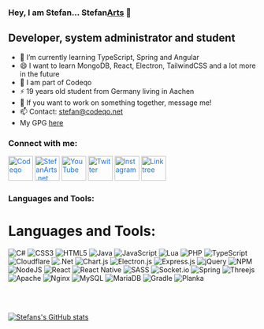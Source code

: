 ### Hey, I am Stefan... Stefan[Arts][website] 👋

## Developer, system administrator and student

- 🌱 I’m currently learning TypeScript, Spring and Angular
- 😄 I want to learn MongoDB, React, Electron, TailwindCSS and a lot more in the future
- 👯 I am part of Codeqo&nbsp;&nbsp;
- ⚡ 19 years old student from Germany living in Aachen
- 💬 If you want to work on something together, message me!
- 📫 Contact: stefan@codeqo.net
- My GPG <a href="https://keyserver.ubuntu.com/pks/lookup?op=get&search=0xa63333e8649b0cd4">here</a>

### Connect with me:
[<img style="color: #1773eb" alt="Codeqo" height="50px" src="https://get.codeqo.net/images/logo_text.png">][codeqo]
[<img style="color: #1773eb" alt="StefanArts.net" width="50px" src="https://avatars.githubusercontent.com/u/31769372?v=4">][website]
[<img style="color: #1773eb" alt="YouTube" width="50px" src="https://upload.wikimedia.org/wikipedia/commons/thumb/4/4f/YouTube_social_white_squircle.svg/768px-YouTube_social_white_squircle.svg.png">][youtube]
[<img style="color: #1773eb" alt="Twitter" width="50px" src="https://www.iconpacks.net/icons/2/free-twitter-logo-icon-2429-thumb.png">][twitter]
[<img style="color: #1773eb" alt="Instagram" width="50px" src="https://upload.wikimedia.org/wikipedia/commons/thumb/a/a5/Instagram_icon.png/2048px-Instagram_icon.png">][instagram]
[<img style="color: #1773eb" alt="Linktree" width="50px" src="https://img.icons8.com/color/480/linktree.png">][linktree]
<br>
### Languages and Tools:

# Languages and Tools:
![C#](https://img.shields.io/badge/c%23-%23239120.svg?style=flat&logo=c-sharp&logoColor=white) ![CSS3](https://img.shields.io/badge/css3-%231572B6.svg?style=flat&logo=css3&logoColor=white) ![HTML5](https://img.shields.io/badge/html5-%23E34F26.svg?style=flat&logo=html5&logoColor=white) ![Java](https://img.shields.io/badge/java-%23ED8B00.svg?style=flat&logo=java&logoColor=white) ![JavaScript](https://img.shields.io/badge/javascript-%23323330.svg?style=flat&logo=javascript&logoColor=%23F7DF1E) ![Lua](https://img.shields.io/badge/lua-%232C2D72.svg?style=flat&logo=lua&logoColor=white) ![PHP](https://img.shields.io/badge/php-%23777BB4.svg?style=flat&logo=php&logoColor=white) ![TypeScript](https://img.shields.io/badge/typescript-%23007ACC.svg?style=flat&logo=typescript&logoColor=white) ![Cloudflare](https://img.shields.io/badge/Cloudflare-F38020?style=flat&logo=Cloudflare&logoColor=white) ![.Net](https://img.shields.io/badge/.NET-5C2D91?style=flat&logo=.net&logoColor=white) ![Chart.js](https://img.shields.io/badge/chart.js-F5788D.svg?style=flat&logo=chart.js&logoColor=white) ![Electron.js](https://img.shields.io/badge/Electron-191970?style=flat&logo=Electron&logoColor=white) ![Express.js](https://img.shields.io/badge/express.js-%23404d59.svg?style=flat&logo=express&logoColor=%2361DAFB) ![jQuery](https://img.shields.io/badge/jquery-%230769AD.svg?style=flat&logo=jquery&logoColor=white) ![NPM](https://img.shields.io/badge/NPM-%23000000.svg?style=flat&logo=npm&logoColor=white) ![NodeJS](https://img.shields.io/badge/node.js-6DA55F?style=flat&logo=node.js&logoColor=white) ![React](https://img.shields.io/badge/react-%2320232a.svg?style=flat&logo=react&logoColor=%2361DAFB) ![React Native](https://img.shields.io/badge/react_native-%2320232a.svg?style=flat&logo=react&logoColor=%2361DAFB) ![SASS](https://img.shields.io/badge/SASS-hotpink.svg?style=flat&logo=SASS&logoColor=white) ![Socket.io](https://img.shields.io/badge/Socket.io-black?style=flat&logo=socket.io&badgeColor=010101) ![Spring](https://img.shields.io/badge/spring-%236DB33F.svg?style=flat&logo=spring&logoColor=white) ![Threejs](https://img.shields.io/badge/threejs-black?style=flat&logo=three.js&logoColor=white) ![Apache](https://img.shields.io/badge/apache-%23D42029.svg?style=flat&logo=apache&logoColor=white) ![Nginx](https://img.shields.io/badge/nginx-%23009639.svg?style=flat&logo=nginx&logoColor=white) ![MySQL](https://img.shields.io/badge/mysql-%2300f.svg?style=flat&logo=mysql&logoColor=white) ![MariaDB](https://img.shields.io/badge/MariaDB-003545?style=flat&logo=mariadb&logoColor=white) ![Gradle](https://img.shields.io/badge/Gradle-02303A.svg?style=flat&logo=Gradle&logoColor=white) ![Planka](https://img.shields.io/badge/Trello-%23026AA7.svg?style=flat&logo=Trello&logoColor=white)


<br />
<br />

[website]: https://stefannarts.net
[twitter]: https://twitter.com/stefanartsdev
[youtube]: https://youtube.com/StefanArtsDev
[instagram]: https://instagram.com/stefanartsdev
[codeqo]: https://codeqo.net
[linktree]: https://linktr.ee/stefanarts

[![Stefans's GitHub stats](https://github-readme-stats.vercel.app/api?username=StefanArts&show_icons=true&theme=dark)](https://github.com/anuraghazra/github-readme-stats)

<!--
**StefanArts/StefanArts** is a ✨ _special_ ✨ repository because its `README.md` (this file) appears on your GitHub profile.

Here are some ideas to get you started:

- 🔭 I’m currently working on ...
- 🌱 I’m currently learning ...
- 👯 I’m looking to collaborate on ...
- 🤔 I’m looking for help with ...
- 💬 Ask me about ...
- 📫 How to reach me: ...
- 😄 Pronouns: ...
- ⚡ Fun fact: ...
-->
